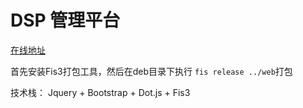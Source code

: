 # DSP 管理平台

[在线地址](http://sxt.biddingos.com/bos-front/web/)

首先安装Fis3打包工具，然后在deb目录下执行 `fis release ../web`打包

技术栈： Jquery + Bootstrap + Dot.js + Fis3
